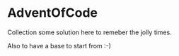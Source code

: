 # AdventOfCode

Collection some solution here to remeber the jolly times.

Also to have a base to start from :-)

